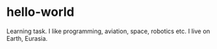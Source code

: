 # hello-world
Learning task.
I like programming, aviation, space, robotics etc. I live on Earth, Eurasia.
